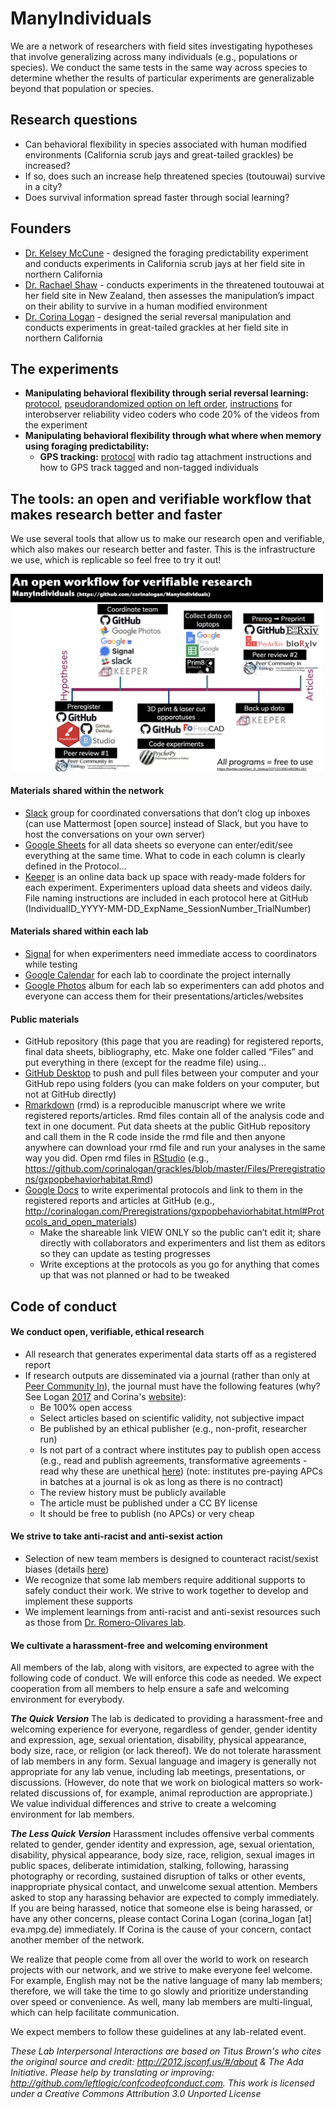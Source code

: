 # ManyIndividuals

We are a network of researchers with field sites investigating hypotheses that involve generalizing across many individuals (e.g., populations or species). We conduct the same tests in the same way across species to determine whether the results of particular experiments are generalizable beyond that population or species. 

## Research questions
 - Can behavioral flexibility in species associated with human modified environments (California scrub jays and great-tailed grackles) be increased?
 - If so, does such an increase help threatened species (toutouwai) survive in a city? 
 - Does survival information spread faster through social learning?

## Founders
 - [Dr. Kelsey McCune](https://www.kelseymccune.com) - designed the foraging predictability experiment and conducts experiments in California scrub jays at her field site in northern California
 - [Dr. Rachael Shaw](https://thinkingbehaviour.org) -  conducts experiments in the threatened toutouwai at her field site in New Zealand, then assesses the manipulation’s impact on their ability to survive in a human modified environment
 - [Dr. Corina Logan](http://corinalogan.com) - designed the serial reversal manipulation and conducts experiments in great-tailed grackles at her field site in northern California


## The experiments

 - **Manipulating behavioral flexibility through serial reversal learning:** [protocol](https://docs.google.com/document/d/16hKGUNO1SpnXAT8DN_GXb56Aw6WzCraCIUKiP9gVI6o/edit?usp=sharing), [pseudorandomized option on left order](https://docs.google.com/spreadsheets/d/1B3-ZKd4nr_4gA91Pu2eUUBOriwW-V88VRgK9c1lDSjY/edit?usp=sharing), [instructions](https://docs.google.com/document/d/1QakS8TMe4WRv_QWKrHaWHyJSXbQwl8v9Y061SY914Wg/edit?usp=sharing) for interobserver reliability video coders who code 20% of the videos from the experiment
 - **Manipulating behavioral flexibility through what where when memory using foraging predictability:**
     - **GPS tracking:** [protocol](https://docs.google.com/document/d/1ZOpkdxy5-wiGg7hYod-XaaBoOl53DsVQ3pwWoIdvrzk/edit?usp=sharing) with radio tag attachment instructions and how to GPS track tagged and non-tagged individuals

## The tools: an open and verifiable workflow that makes research better and faster

We use several tools that allow us to make our research open and verifiable, which also makes our research better and faster. This is the infrastructure we use, which is replicable so feel free to try it out!

<img src="./Files/fig_workflow.png" width=500>

#### Materials shared within the network

 - [Slack](https://slack.com/intl/en-de/) group for coordinated conversations that don’t clog up inboxes (can use Mattermost [open source] instead of Slack, but you have to host the conversations on your own server)
 - [Google Sheets](https://www.google.com/sheets/about/) for all data sheets so everyone can enter/edit/see everything at the same time. What to code in each column is clearly defined in the Protocol…
 - [Keeper](https://keeper.mpdl.mpg.de) is an online data back up space with ready-made folders for each experiment. Experimenters upload data sheets and videos daily. File naming instructions are included in each protocol here at GitHub (IndividualID_YYYY-MM-DD_ExpName_SessionNumber_TrialNumber)

#### Materials shared within each lab

 - [Signal](https://signal.org) for when experimenters need immediate access to coordinators while testing
 - [Google Calendar](https://calendar.google.com) for each lab to coordinate the project internally
 - [Google Photos](https://photos.google.com) album for each lab so experimenters can add photos and everyone can access them for their presentations/articles/websites
 
#### Public materials
 - GitHub repository (this page that you are reading) for registered reports, final data sheets, bibliography, etc. Make one folder called “Files” and put everything in there (except for the readme file) using…
 - [GitHub Desktop](https://desktop.github.com) to push and pull files between your computer and your GitHub repo using folders (you can make folders on your computer, but not at GitHub directly)
 - [Rmarkdown](https://rmarkdown.rstudio.com) (rmd) is a reproducible manuscript where we write registered reports/articles. Rmd files contain all of the analysis code and text in one document. Put data sheets at the public GitHub repository and call them in the R code inside the rmd file and then anyone anywhere can download your rmd file and run your analyses in the same way you did. Open rmd files in [RStudio](https://rstudio.com) (e.g., https://github.com/corinalogan/grackles/blob/master/Files/Preregistrations/gxpopbehaviorhabitat.Rmd)
 - [Google Docs](https://www.google.com/docs/about/) to write experimental protocols and link to them in the registered reports and articles at GitHub (e.g., http://corinalogan.com/Preregistrations/gxpopbehaviorhabitat.html#Protocols_and_open_materials)
    - Make the shareable link VIEW ONLY so the public can’t edit it; share directly with collaborators and experimenters and list them as editors so they can update as testing progresses
    - Write exceptions at the protocols as you go for anything that comes up that was not planned or had to be tweaked

## Code of conduct

#### We conduct open, verifiable, ethical research

 - All research that generates experimental data starts off as a registered report
 - If research outputs are disseminated via a journal (rather than only at [Peer Community In](https://peercommunityin.org)), the journal must have the following features (why? See Logan [2017](https://f1000research.com/articles/6-518/v2) and Corina's [website](http://corinalogan.com/journals.html)): 
    - Be 100% open access
    - Select articles based on scientific validity, not subjective impact
    - Be published by an ethical publisher (e.g., non-profit, researcher run) 
    - Is not part of a contract where institutes pay to publish open access (e.g., read and publish agreements, transformative agreements - read why these are unethical [here](https://docs.google.com/document/d/1TUuoHV8yA0TSLUCo0PhrzfR5lwWruZQibKimOoVVJ6E/edit?usp=sharing)) (note: institutes pre-paying APCs in batches at a journal is ok as long as there is no contract)
    - The review history must be publicly available
    - The article must be published under a CC BY license
    - It should be free to publish (no APCs) or very cheap

#### We strive to take anti-racist and anti-sexist action

 - Selection of new team members is designed to counteract racist/sexist biases (details [here](https://osf.io/afwre/wiki/home/))
 - We recognize that some lab members require additional supports to safely conduct their work. We strive to work together to develop and implement these supports
 - We implement learnings from anti-racist and anti-sexist resources such as those from [Dr. Romero-Olivares lab](https://www.fungiloverlab.com/dei). 

#### We cultivate a harassment-free and welcoming environment

 All members of the lab, along with visitors, are expected to agree with the following code of conduct. We will enforce this code as needed. We expect cooperation from all members to help ensure a safe and welcoming environment for everybody. 

***The Quick Version***
The lab is dedicated to providing a harassment-free and welcoming experience for everyone, regardless of gender, gender identity and expression, age, sexual orientation, disability, physical appearance, body size, race, or religion (or lack thereof). We do not tolerate harassment of lab members in any form. Sexual language and imagery is generally not appropriate for any lab venue, including lab meetings, presentations, or discussions. (However, do note that we work on biological matters so work-related discussions of, for example, animal reproduction are appropriate.) We value individual differences and strive to create a welcoming environment for lab members. 

***The Less Quick Version***
Harassment includes offensive verbal comments related to gender, gender identity and expression, age, sexual orientation, disability, physical appearance, body size, race, religion, sexual images in public spaces, deliberate intimidation, stalking, following, harassing photography or recording, sustained disruption of talks or other events, inappropriate physical contact, and unwelcome sexual attention. Members asked to stop any harassing behavior are expected to comply immediately. If you are being harassed, notice that someone else is being harassed, or have any other concerns, please contact Corina Logan (corina_logan [at] eva.mpg.de) immediately. If Corina is the cause of your concern, contact another member of the network.

We realize that people come from all over the world to work on research projects with our network, and we strive to make everyone feel welcome. For example, English may not be the native language of many lab members; therefore, we will take the time to go slowly and prioritize understanding over speed or convenience. As well, many lab members are multi-lingual, which can help facilitate communication. 

We expect members to follow these guidelines at any lab-related event. 

*These Lab Interpersonal Interactions are based on Titus Brown's who cites the original source and credit: http://2012.jsconf.us/#/about & The Ada Initiative. Please help by translating or improving: http://github.com/leftlogic/confcodeofconduct.com. This work is licensed under a Creative Commons Attribution 3.0 Unported License*
